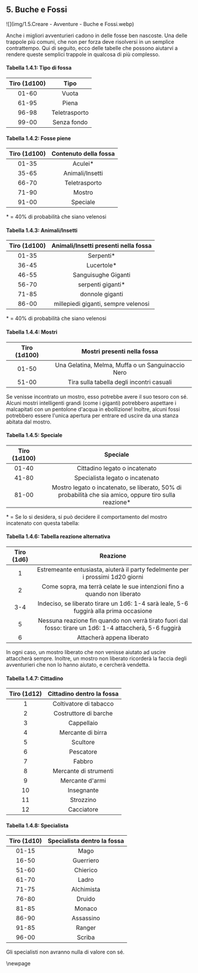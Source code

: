 ## 5. Buche e Fossi

![](img/1.5.Creare - Avventure - Buche e Fossi.webp)

Anche i migliori avventurieri cadono in delle fosse ben nascoste. Una delle trappole più comuni, che non per forza deve risolversi in un semplice contrattempo. Qui di seguito, ecco delle tabelle che possono aiutarvi a rendere queste semplici trappole in qualcosa di più complesso.

#### Tabella 1.4.1: Tipo di fossa

| Tiro (1d100) |      Tipo     |
| :----------: | :-----------: |
|     01-60    |     Vuota     |
|     61-95    |     Piena     |
|     96-98    | Teletrasporto |
|     99-00    |  Senza fondo  |

#### Tabella 1.4.2: Fosse piene

| Tiro (1d100) | Contenuto della fossa |
| :----------: | :-------------------: |
|     01-35    |        Aculei\*       |
|     35-65    |    Animali/Insetti    |
|     66-70    |     Teletrasporto     |
|     71-90    |         Mostro        |
|     91-00    |        Speciale       |

\* = 40% di probabilità che siano velenosi

#### Tabella 1.4.3: Animali/Insetti

| Tiro (1d100) | Animali/Insetti presenti nella fossa |
| :----------: | :----------------------------------: |
|     01-35    |              Serpenti\*              |
|     36-45    |              Lucertole\*             |
|     46-55    |          Sanguisughe Giganti         |
|     56-70    |          serpenti giganti\*          |
|     71-85    |            donnole giganti           |
|     86-00    |  millepiedi giganti, sempre velenosi |

\* = 40% di probabilità che siano velenosi

#### Tabella 1.4.4: Mostri

| Tiro (1d100) |            Mostri presenti nella fossa            |
| :----------: | :-----------------------------------------------: |
|     01-50    | Una Gelatina, Melma, Muffa o un Sanguinaccio Nero |
|     51-00    |     Tira sulla tabella degli incontri casuali     |

Se venisse incontrato un mostro, esso potrebbe avere il suo tesoro con sé. Alcuni mostri intelligenti grandi (come i giganti) potrebbero aspettare i malcapitati con un pentolone d'acqua in ebollizione! Inoltre, alcuni fossi potrebbero essere l'unica apertura per entrare ed uscire da una stanza abitata dal mostro.

#### Tabella 1.4.5: Speciale

| Tiro (1d100) |                                                 Speciale                                                |
| :----------: | :-----------------------------------------------------------------------------------------------------: |
|     01-40    |                                      Cittadino legato o incatenato                                      |
|     41-80    |                                     Specialista legato o incatenato                                     |
|     81-00    | Mostro legato o incatenato, se liberato, 50% di probabilità che sia amico, oppure tiro sulla reazione\* |

\* = Se lo si desidera, si può decidere il comportamento del mostro incatenato con questa tabella:

#### Tabella 1.4.6: Tabella reazione alternativa

| Tiro (1d6) |                                                 Reazione                                                 |
| :--------: | :------------------------------------------------------------------------------------------------------: |
|      1     |              Estremeante entusiasta, aiuterà il party fedelmente per i prossimi 1d20 giorni              |
|      2     |                 Come sopra, ma terrà celate le sue intenzioni fino a quando non liberato                 |
|     3-4    |           Indeciso, se liberato tirare un 1d6: 1-4 sarà leale, 5-6 fuggirà alla prima occasione          |
|      5     | Nessuna reazione fin quando non verrà tirato fuori dal fosso: tirare un 1d6: 1-4 attaccherà, 5-6 fuggirà |
|      6     |                                         Attacherà appena liberato                                        |

In ogni caso, un mostro liberato che non venisse aiutato ad uscire attaccherà sempre. Inoltre, un mostro non liberato ricorderà la faccia degli avventurieri che non lo hanno aiutato, e cercherà vendetta.

#### Tabella 1.4.7: Cittadino

| Tiro (1d12) | Cittadino dentro la fossa |
| :---------: | :-----------------------: |
|      1      |   Coltivatore di tabacco  |
|      2      |   Costruttore di barche   |
|      3      |         Cappellaio        |
|      4      |     Mercante di birra     |
|      5      |          Scultore         |
|      6      |         Pescatore         |
|      7      |           Fabbro          |
|      8      |   Mercante di strumenti   |
|      9      |      Mercante d'armi      |
|      10     |         Insegnante        |
|      11     |         Strozzino         |
|      12     |         Cacciatore        |

#### Tabella 1.4.8: Specialista

| Tiro (1d10) | Specialista dentro la fossa |
| :---------: | :-------------------------: |
|    01-15    |             Mago            |
|    16-50    |          Guerriero          |
|    51-60    |           Chierico          |
|    61-70    |            Ladro            |
|    71-75    |          Alchimista         |
|    76-80    |            Druido           |
|    81-85    |            Monaco           |
|    86-90    |          Assassino          |
|    91-85    |            Ranger           |
|    96-00    |            Scriba           |

Gli specialisti non avranno nulla di valore con sé.

\newpage